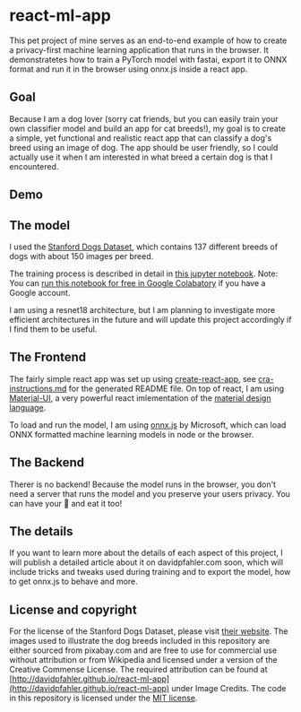 # react-ml-app

This pet project of mine serves as an end-to-end example of how to create a privacy-first machine learning application that runs in the browser. It demonstratetes how to train a PyTorch model with fastai, export it to ONNX format and run it in the browser using onnx.js inside a react app.

## Goal

Because I am a dog lover (sorry cat friends, but you can easily train your own classifier model and build an app for cat breeds!), my goal is to create a simple, yet functional and realistic react app that can classify a dog's breed using an image of dog. The app should be user friendly, so I could actually use it when I am interested in what breed a certain dog is that I encountered.

## Demo

## The model

I used the [Stanford Dogs Dataset](http://vision.stanford.edu/aditya86/ImageNetDogs/), which contains 137 different breeds of dogs with about 150 images per breed.

The training process is described in detail in [this jupyter notebook](train_dog_classifier_with_fastai_export_to_ONNX.ipynb). Note: You can [run this notebook for free in Google Colabatory](https://colab.research.google.com/github/davidpfahler/react-ml-app/blob/master/train_dog_classifier_with_fastai_export_to_ONNX.ipynb) if you have a Google account.

I am using a resnet18 architecture, but I am planning to investigate more efficient architectures in the future and will update this project accordingly if I find them to be useful.

## The Frontend

The fairly simple react app was set up using [create-react-app](https://github.com/facebook/create-react-app), see [cra-instructions.md](cra-instructions.md) for the generated README file. On top of react, I am using [Material-UI](https://material-ui.com), a very powerful react imlementation of the [material design language](https://material.io/).

To load and run the model, I am using [onnx.js](https://github.com/microsoft/onnxjs) by Microsoft, which can load ONNX formatted machine learning models in node or the browser.

## The Backend

Therer is no backend! Because the model runs in the browser, you don't need a server that runs the model and you preserve your users privacy. You can have your 🎂 and eat it too!

## The details

If you want to learn more about the details of each aspect of this project, I will publish a detailed article about it on davidpfahler.com soon, which will include tricks and tweaks used during training and to export the model, how to get onnx.js to behave and more.

## License and copyright

For the license of the Stanford Dogs Dataset, please visit [their website](http://vision.stanford.edu/aditya86/ImageNetDogs/). The images used to illustrate the dog breeds included in this repository are either sourced from pixabay.com and are free to use for commercial use without attribution or from Wikipedia and licensed under a version of the Creative Commense License. The required attribution can be found at [http://davidpfahler.github.io/react-ml-app](http://davidpfahler.github.io/react-ml-app) under Image Credits. The code in this repository is licensed under the [MIT license](LICENSE.md).
